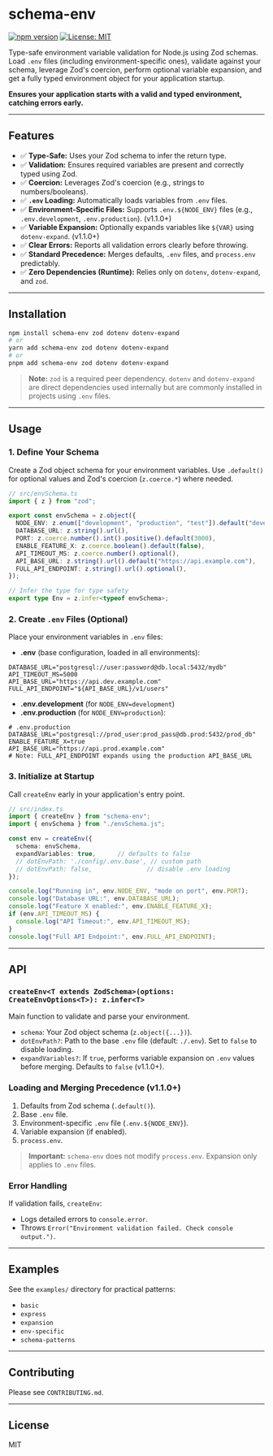 # schema-env

[![npm version](https://badge.fury.io/js/schema-env.svg)](https://badge.fury.io/js/schema-env)
[![License: MIT](https://img.shields.io/badge/License-MIT-yellow.svg)](https://opensource.org/licenses/MIT)

Type-safe environment variable validation for Node.js using Zod schemas. Load `.env` files (including environment-specific ones), validate against your schema, leverage Zod's coercion, perform optional variable expansion, and get a fully typed environment object for your application startup.

**Ensures your application starts with a valid and typed environment, catching errors early.**

---

## Features

- ✅ **Type-Safe:** Uses your Zod schema to infer the return type.
- ✅ **Validation:** Ensures required variables are present and correctly typed using Zod.
- ✅ **Coercion:** Leverages Zod's coercion (e.g., strings to numbers/booleans).
- ✅ **`.env` Loading:** Automatically loads variables from `.env` files.
- ✅ **Environment-Specific Files:** Supports `.env.${NODE_ENV}` files (e.g., `.env.development`, `.env.production`). (v1.1.0+)
- ✅ **Variable Expansion:** Optionally expands variables like `${VAR}` using `dotenv-expand`. (v1.1.0+)
- ✅ **Clear Errors:** Reports all validation errors clearly before throwing.
- ✅ **Standard Precedence:** Merges defaults, `.env` files, and `process.env` predictably.
- ✅ **Zero Dependencies (Runtime):** Relies only on `dotenv`, `dotenv-expand`, and `zod`.

---

## Installation

```bash
npm install schema-env zod dotenv dotenv-expand
# or
yarn add schema-env zod dotenv dotenv-expand
# or
pnpm add schema-env zod dotenv dotenv-expand
```

> **Note:** `zod` is a required peer dependency. `dotenv` and `dotenv-expand` are direct dependencies used internally but are commonly installed in projects using `.env` files.

---

## Usage

### 1. Define Your Schema

Create a Zod object schema for your environment variables. Use `.default()` for optional values and Zod's coercion (`z.coerce.*`) where needed.

```typescript
// src/envSchema.ts
import { z } from "zod";

export const envSchema = z.object({
  NODE_ENV: z.enum(["development", "production", "test"]).default("development"),
  DATABASE_URL: z.string().url(),
  PORT: z.coerce.number().int().positive().default(3000),
  ENABLE_FEATURE_X: z.coerce.boolean().default(false),
  API_TIMEOUT_MS: z.coerce.number().optional(),
  API_BASE_URL: z.string().url().default("https://api.example.com"),
  FULL_API_ENDPOINT: z.string().url().optional(),
});

// Infer the type for type safety
export type Env = z.infer<typeof envSchema>;
```

### 2. Create `.env` Files (Optional)

Place your environment variables in `.env` files:

- **.env** (base configuration, loaded in all environments):

```dotenv
DATABASE_URL="postgresql://user:password@db.local:5432/mydb"
API_TIMEOUT_MS=5000
API_BASE_URL="https://api.dev.example.com"
FULL_API_ENDPOINT="${API_BASE_URL}/v1/users"
```

- **.env.development** (for `NODE_ENV=development`)
- **.env.production** (for `NODE_ENV=production`):

```dotenv
# .env.production
DATABASE_URL="postgresql://prod_user:prod_pass@db.prod:5432/prod_db"
ENABLE_FEATURE_X=true
API_BASE_URL="https://api.prod.example.com"
# Note: FULL_API_ENDPOINT expands using the production API_BASE_URL
```

### 3. Initialize at Startup

Call `createEnv` early in your application's entry point.

```typescript
// src/index.ts
import { createEnv } from "schema-env";
import { envSchema } from "./envSchema.js";

const env = createEnv({
  schema: envSchema,
  expandVariables: true,      // defaults to false
  // dotEnvPath: './config/.env.base', // custom path
  // dotEnvPath: false,               // disable .env loading
});

console.log("Running in", env.NODE_ENV, "mode on port", env.PORT);
console.log("Database URL:", env.DATABASE_URL);
console.log("Feature X enabled:", env.ENABLE_FEATURE_X);
if (env.API_TIMEOUT_MS) {
  console.log("API Timeout:", env.API_TIMEOUT_MS);
}
console.log("Full API Endpoint:", env.FULL_API_ENDPOINT);
```

---

## API

### `createEnv<T extends ZodSchema>(options: CreateEnvOptions<T>): z.infer<T>`

Main function to validate and parse your environment.

- `schema`: Your Zod object schema (`z.object({...})`).
- `dotEnvPath?`: Path to the base `.env` file (default: `./.env`). Set to `false` to disable loading.
- `expandVariables?`: If `true`, performs variable expansion on `.env` values before merging. Defaults to `false` (v1.1.0+).

### Loading and Merging Precedence (v1.1.0+)

1. Defaults from Zod schema (`.default()`).
2. Base `.env` file.
3. Environment-specific `.env` file (`.env.${NODE_ENV}`).
4. Variable expansion (if enabled).
5. `process.env`.

> **Important:** `schema-env` does not modify `process.env`. Expansion only applies to `.env` files.

### Error Handling

If validation fails, `createEnv`:

- Logs detailed errors to `console.error`.
- Throws `Error("Environment validation failed. Check console output.")`.

---

## Examples

See the `examples/` directory for practical patterns:

- `basic`
- `express`
- `expansion`
- `env-specific`
- `schema-patterns`

---

## Contributing

Please see `CONTRIBUTING.md`.

---

## License

MIT

